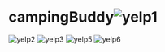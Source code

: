 # campingBuddy![yelp1](https://user-images.githubusercontent.com/77166379/199225340-a988af17-50cf-452f-a8a1-2f13006d5c5f.png)
![yelp2](https://user-images.githubusercontent.com/77166379/199225382-1a497d92-4a0b-4e10-9809-a427f17ded09.png)
![yelp3](https://user-images.githubusercontent.com/77166379/199225399-d866c651-a290-4add-98f5-c534e4cadec9.png)
![yelp5](https://user-images.githubusercontent.com/77166379/199225414-32fa5f37-4f00-43ae-b2a4-ce64f5d0c418.png)
![yelp6](https://user-images.githubusercontent.com/77166379/199225428-d88cc636-f246-4fbe-b62c-45a99ff1cc77.png)
